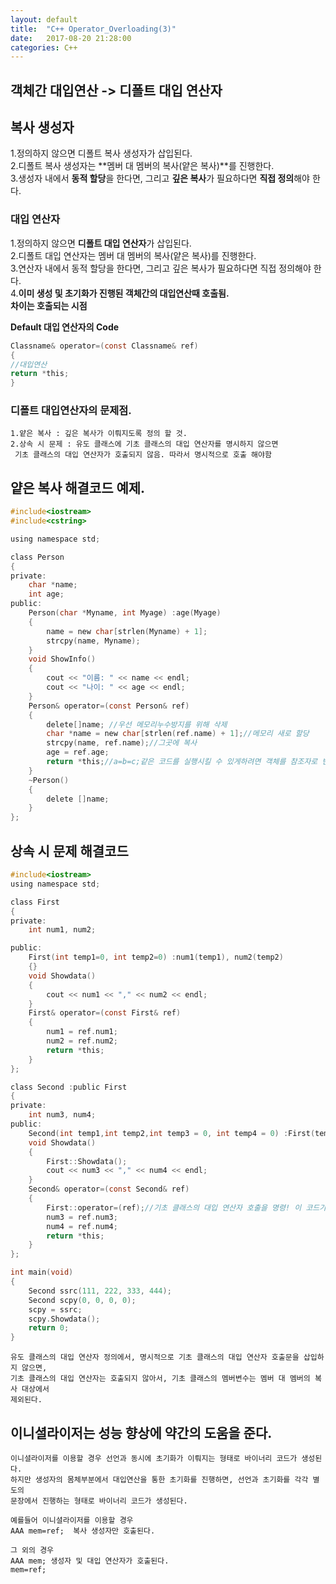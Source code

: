 ```yaml
---
layout: default
title:  "C++ Operator_Overloading(3)"
date:   2017-08-20 21:28:00
categories: C++
---
```


## 객체간 대입연산 -> 디폴트 대입 연산자

## 복사 생성자

1.정의하지 않으면 디폴트 복사 생성자가 삽입된다.<br>
2.디폴트 복사 생성자는 **멤버 대 멤버의 복사(얕은 복사)**를 진행한다.<br>
3.생성자 내에서 **동적 할당**을 한다면, 그리고 **깊은 복사**가 필요하다면 **직접 정의**해야 한다.<br>

### 대입 연산자

1.정의하지 않으면 **디폴트 대입 연산자**가 삽입된다.<br>
2.디폴트 대입 연산자는 멤버 대 멤버의 복사(얕은 복사)를 진행한다.<br>
3.연산자 내에서 동적 할당을 한다면, 그리고 깊은 복사가 필요하다면 직접 정의해야 한다.<br>
4.**이미 생성 및 초기화가 진행된 객체간의 대입연산때 호출됨.**<br>
**차이는 호출되는 시점**<br>

**Default 대입 연산자의 Code**
```c
Classname& operator=(const Classname& ref)
{
//대입연산
return *this;
}
```

### 디폴트 대입연산자의 문제점.
```
1.얕은 복사 : 깊은 복사가 이뤄지도록 정의 할 것.
2.상속 시 문제 : 유도 클래스에 기초 클래스의 대입 연산자를 명시하지 않으면
 기초 클래스의 대입 연산자가 호출되지 않음. 따라서 명시적으로 호출 해야함
```
## 얕은 복사 해결코드 예제.
```c
#include<iostream>
#include<cstring>

using namespace std;

class Person 
{
private:
	char *name;
	int age;
public:
	Person(char *Myname, int Myage) :age(Myage) 
	{
		name = new char[strlen(Myname) + 1];
		strcpy(name, Myname);
	}
	void ShowInfo() 
	{
		cout << "이름: " << name << endl;
		cout << "나이: " << age << endl;
	}
	Person& operator=(const Person& ref)
	{
		delete[]name; //우선 메모리누수방지를 위해 삭제
		char *name = new char[strlen(ref.name) + 1];//메모리 새로 할당
		strcpy(name, ref.name);//그곳에 복사
		age = ref.age;
		return *this;//a=b=c;같은 코드를 실행시킬 수 있게하려면 객체를 참조자로 반환.
	}
	~Person() 
	{
		delete []name;
	}
};
```

## 상속 시 문제 해결코드
```c
#include<iostream>
using namespace std;

class First 
{
private:
	int num1, num2;

public:
	First(int temp1=0, int temp2=0) :num1(temp1), num2(temp2) 
	{}
	void Showdata() 
	{
		cout << num1 << "," << num2 << endl;
	}
	First& operator=(const First& ref) 
	{
		num1 = ref.num1;
		num2 = ref.num2;
		return *this;
	}
};

class Second :public First 
{
private:
	int num3, num4;
public:
	Second(int temp1,int temp2,int temp3 = 0, int temp4 = 0) :First(temp1,temp2),num3(temp3), num4(temp4) {}
	void Showdata() 
	{
		First::Showdata();
		cout << num3 << "," << num4 << endl;
	}
	Second& operator=(const Second& ref) 
	{
		First::operator=(ref);//기초 클래스의 대입 연산자 호출을 명령! 이 코드가 핵심
		num3 = ref.num3;
		num4 = ref.num4;
		return *this;
	}
};

int main(void) 
{
	Second ssrc(111, 222, 333, 444);
	Second scpy(0, 0, 0, 0);
	scpy = ssrc;
	scpy.Showdata();
	return 0;
}
```

```
유도 클래스의 대입 연산자 정의에서, 명시적으로 기초 클래스의 대입 연산자 호출문을 삽입하지 않으면,
기초 클래스의 대입 연산자는 호출되지 않아서, 기초 클래스의 멤버변수는 멤버 대 멤버의 복사 대상에서
제외된다.
```

## 이니셜라이저는 성능 향상에 약간의 도움을 준다.

```
이니셜라이저를 이용할 경우 선언과 동시에 초기화가 이뤄지는 형태로 바이너리 코드가 생성된다.
하지만 생성자의 몸체부분에서 대입연산을 통한 초기화를 진행하면, 선언과 초기화를 각각 별도의
문장에서 진행하는 형태로 바이너리 코드가 생성된다.

예를들어 이니셜라이저를 이용할 경우
AAA mem=ref;  복사 생성자만 호출된다.

그 외의 경우
AAA mem; 생성자 및 대입 연산자가 호출된다.
mem=ref;
```
